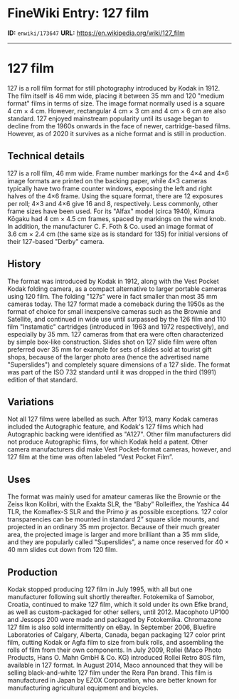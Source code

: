 # FineWiki Entry: 127 film

**ID:** `enwiki/173647`
**URL:** <https://en.wikipedia.org/wiki/127_film>

--- 

# 127 film
127 is a roll film format for still photography introduced by Kodak in 1912.
The film itself is 46 mm wide, placing it between 35 mm and 120 "medium format" films in terms of size. The image format normally used is a square 4 cm × 4 cm. However, rectangular 4 cm × 3 cm and 4 cm × 6 cm are also standard.
127 enjoyed mainstream popularity until its usage began to decline from the 1960s onwards in the face of newer, cartridge-based films. However, as of 2020 it survives as a niche format and is still in production.

## Technical details
127 is a roll film, 46 mm wide. Frame number markings for the 4×4 and 4×6 image formats are printed on the backing paper, while 4×3 cameras typically have two frame counter windows, exposing the left and right halves of the 4×6 frame.
Using the square format, there are 12 exposures per roll; 4×3 and 4×6 give 16 and 8, respectively.
Less commonly, other frame sizes have been used. For its "Alfax" model (circa 1940), Kimura Kōgaku had 4 cm × 4.5 cm frames, spaced by markings on the wind knob. In addition, the manufacturer C. F. Foth & Co. used an image format of 3.6 cm × 2.4 cm (the same size as is standard for 135) for initial versions of their 127-based "Derby" camera.

## History
The format was introduced by Kodak in 1912, along with the Vest Pocket Kodak folding camera, as a compact alternative to larger portable cameras using 120 film. The folding "127s" were in fact smaller than most 35 mm cameras today. The 127 format made a comeback during the 1950s as the format of choice for small inexpensive cameras such as the Brownie and Satellite, and continued in wide use until surpassed by the 126 film and 110 film "Instamatic" cartridges (introduced in 1963 and 1972 respectively), and especially by 35 mm. 127 cameras from that era were often characterized by simple box-like construction. Slides shot on 127 slide film were often preferred over 35 mm for example for sets of slides sold at tourist gift shops, because of the larger photo area (hence the advertised name "Superslides") and completely square dimensions of a 127 slide. The format was part of the ISO 732 standard until it was dropped in the third (1991) edition of that standard.

## Variations
Not all 127 films were labelled as such. After 1913, many Kodak cameras included the Autographic feature, and Kodak's 127 films which had Autographic backing were identified as "A127". Other film manufacturers did not produce Autographic films, for which Kodak held a patent. Other camera manufacturers did make Vest Pocket-format cameras, however, and 127 film at the time was often labeled “Vest Pocket Film”.

## Uses
The format was mainly used for amateur cameras like the Brownie or the Zeiss Ikon Kolibri, with the Exakta SLR, the “Baby” Rolleiflex, the Yashica 44 TLR, the Komaflex-S SLR and the Primo jr as possible exceptions.
127 color transparencies can be mounted in standard 2” square slide mounts, and projected in an ordinary 35 mm projector. Because of their much greater area, the projected image is larger and more brilliant than a 35 mm slide, and they are popularly called "Superslides", a name once reserved for 40 × 40 mm slides cut down from 120 film.

## Production
Kodak stopped producing 127 film in July 1995, with all but one manufacturer following suit shortly thereafter. Fotokemika of Samobor, Croatia, continued to make 127 film, which it sold under its own Efke brand, as well as custom-packaged for other sellers, until 2012. Macophoto UP100 and Jessops 200 were made and packaged by Fotokemika. Chromazone 127 film is also sold intermittently on eBay. In September 2006, Bluefire Laboratories of Calgary, Alberta, Canada, began packaging 127 color print film, cutting Kodak or Agfa film to size from bulk rolls, and assembling the rolls of film from their own components.
In July 2009, Rollei (Maco Photo Products, Hans O. Mahn GmbH & Co. KG) introduced Rollei Retro 80S film, available in 127 format.
In August 2014, Maco announced that they will be selling black-and-white 127 film under the Rera Pan brand. This film is manufactured in Japan by EZOX Corporation, who are better known for manufacturing agricultural equipment and bicycles.
